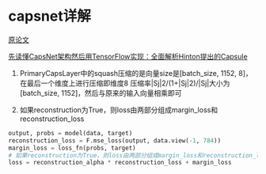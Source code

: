 # capsnet详解

[原论文](https://arxiv.org/pdf/1710.09829.pdf)

[先读懂CapsNet架构然后用TensorFlow实现：全面解析Hinton提出的Capsule](https://www.jiqizhixin.com/articles/2017-11-05)


1. PrimaryCapsLayer中的squash压缩的是向量size是[batch_size, 1152, 8]，在最后一个维度上进行压缩即维度8
压缩率|Sj|2/(1+|Sj|2)/|Sj|大小为[batch_size, 1152]，然后与原来的输入向量相乘即可

2. 如果reconstruction为True，则loss由两部分组成margin_loss和reconstruction_loss<br>
```python
output, probs = model(data, target)
reconstruction_loss = F.mse_loss(output, data.view(-1, 784))
margin_loss = loss_fn(probs, target)
# 如果reconstruction为True，则loss由两部分组成margin_loss和reconstruction_loss
loss = reconstruction_alpha * reconstruction_loss + margin_loss
```
